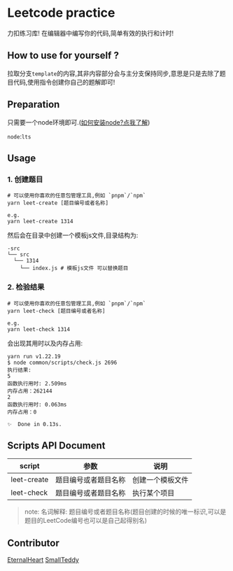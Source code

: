 # Leetcode practice

力扣练习库!
在编辑器中编写你的代码,简单有效的执行和计时!

## How to use for yourself ?
拉取分支`template`的内容,其非内容部分会与主分支保持同步,意思是只是去除了题目代码,使用指令创建你自己的题解即可!
## Preparation

只需要一个node环境即可.([如何安装node?点我了解](https://nodejs.org/en/learn/getting-started/how-to-install-nodejs))

`node`:`lts`

## Usage

### 1. 创建题目

```shell
# 可以使用你喜欢的任意包管理工具,例如 `pnpm`/`npm`
yarn leet-create [题目编号或者名称]

e.g.
yarn leet-create 1314
```

然后会在目录中创建一个模板js文件,目录结构为:

```shell
-src
└── src
  └── 1314
    └── index.js # 模板js文件 可以替换题目
```

### 2. 检验结果

```shell
# 可以使用你喜欢的任意包管理工具,例如 `pnpm`/`npm`
yarn leet-check [题目编号或者名称]

e.g.
yarn leet-check 1314
```

会出现其用时以及内存占用:

```shell
yarn run v1.22.19
$ node common/scripts/check.js 2696
执行结果:
5
函数执行用时: 2.509ms
内存占用：262144
2
函数执行用时: 0.063ms
内存占用：0

✨  Done in 0.13s.
```

## Scripts API Document

| script      | 参数         | 说明       |
|-------------|------------|----------|
| leet-create | 题目编号或者题目名称 | 创建一个模板文件 |
| leet-check  | 题目编号或者题目名称 | 执行某个项目   |

> note:
> 名词解释: 题目编号或者题目名称(题目创建的时候的唯一标识,可以是题目的LeetCode编号也可以是自己起得别名)

## Contributor

[EternalHeart](https://github.com/wh131462)
[SmallTeddy](https://github.com/SmallTeddy)